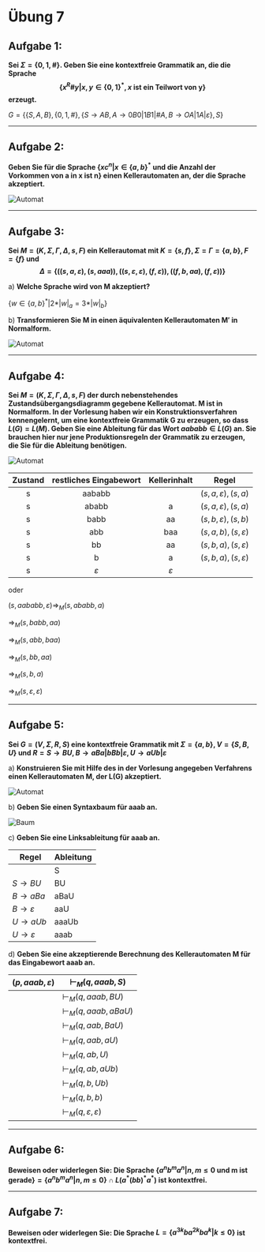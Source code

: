 # Übung 7
## Aufgabe 1:
**Sei $\Sigma = \{0,1,\#\}$. Geben Sie eine kontextfreie Grammatik an, die die Sprache
$$\{x^R\#y | x,y \in \{0,1\}^*, x \text{ ist ein Teilwort von y}\}$$
erzeugt.**

$G=\{\{S,A,B\},\{0,1,\#\},\{S\rightarrow AB, A\rightarrow 0B0|1B1|\#A, B\rightarrow OA|1A|\varepsilon\}, S\}$

---
## Aufgabe 2:
**Geben Sie für die Sprache $\{xc^n | x \in \{a,b\}^* \text{ und die Anzahl der Vorkommen von a in x ist n}\}$ einen Kellerautomaten an, der die Sprache akzeptiert.**

![Automat](Automat2.jpg)

---
## Aufgabe 3:
**Sei $M=(K,\Sigma,\Gamma,\Delta,s,F)$ ein Kellerautomat mit $K=\{s,f\}, \Sigma = \Gamma = \{a,b\},F=\{f\}$ und
$$\Delta = \{((s,a,\varepsilon),(s,aaa)),((s,\varepsilon,\varepsilon),(f,\varepsilon)),((f,b,aa),(f,\varepsilon))\}$$**

a) **Welche Sprache wird von M akzeptiert?**

$\{ w \in \{a,b\}^* | 2*|w|_a = 3*|w|_b\}$

b) **Transformieren Sie M in einen äquivalenten Kellerautomaten M′ in Normalform.**

![Automat](Automat3_GNF.jpg)

---
## Aufgabe 4:
**Sei $M=(K,\Sigma,\Gamma,\Delta,s,F)$ der durch nebenstehendes Zustandsübergangsdiagramm gegebene Kellerautomat. M ist in Normalform. In der Vorlesung haben wir ein Konstruktionsverfahren kennengelernt, um eine kontextfreie Grammatik G zu erzeugen, so dass $L(G)=L(M)$. Geben Sie eine Ableitung für das Wort $aababb \in L(G)$ an. Sie brauchen hier nur jene Produktionsregeln der Grammatik zu erzeugen, die Sie für die Ableitung benötigen.**

![Automat](Automat1.png)

| Zustand | restliches Eingabewort | Kellerinhalt | Regel |
| :-----: | :--------------------: | :----------: | :---: |
|    s    |         aababb         |              | $(s,a,\varepsilon),(s,a)$ |
|    s    |         ababb          |       a      | $(s,a,\varepsilon),(s,a)$ |
|    s    |         babb           |      aa      | $(s,b,\varepsilon),(s,b)$ |
|    s    |         abb            |     baa      | $(s,a,b),(s,\varepsilon)$ |
|    s    |          bb            |      aa      | $(s,b,a),(s,\varepsilon)$ |
|    s    |           b            |       a      | $(s,b,a),(s,\varepsilon)$ |
|    s    |    $\varepsilon$       | $\varepsilon$ |                          |

oder

$(s,aababb,\varepsilon)\Rightarrow_M (s,ababb,a)$

$\Rightarrow_M (s,babb,aa)$

$\Rightarrow_M (s,abb,baa)$

$\Rightarrow_M (s,bb,aa)$

$\Rightarrow_M (s,b,a)$

$\Rightarrow_M (s,\varepsilon,\varepsilon)$

---
## Aufgabe 5:
**Sei $G=(V,\Sigma,R,S)$ eine kontextfreie Grammatik mit $\Sigma = \{a, b\}, V = \{S, B, U \}$ und $R = {S \rightarrow BU, B \rightarrow aBa | bBb | \varepsilon, U \rightarrow aUb | \varepsilon}$**

a) **Konstruieren Sie mit Hilfe des in der Vorlesung angegeben Verfahrens einen Kellerautomaten M, der L(G) akzeptiert.**

![Automat](Automat5a.jpg)

b) **Geben Sie einen Syntaxbaum für aaab an.**

![Baum](Baum5b.jpg)

c) **Geben Sie eine Linksableitung für aaab an.**

| Regel                      | Ableitung |
|  ------------------------  |  -------  |
|                            | S         |
| $S\rightarrow BU$          | BU        |
| $B\rightarrow aBa$         | aBaU      |
| $B\rightarrow \varepsilon$ | aaU       |
| $U\rightarrow aUb$         | aaaUb     |
| $U\rightarrow \varepsilon$ | aaab      |

d) **Geben Sie eine akzeptierende Berechnung des Kellerautomaten M für das Eingabewort aaab an.**

| $(p,aaab,\varepsilon)$ | $\vdash_M (q,aaab,S)$ |
| ---------------------- | -------------------- |
|                        | $\vdash_M (q,aaab,BU)$ |
|                        | $\vdash_M (q,aaab,aBaU)$ |
|                        | $\vdash_M (q,aab,BaU)$ |
|                        | $\vdash_M (q,aab,aU)$ |
|                        | $\vdash_M (q,ab,U)$ |
|                        | $\vdash_M (q,ab,aUb)$ |
|                        | $\vdash_M (q,b,Ub)$ |
|                        | $\vdash_M (q,b,b)$ |
|                        | $\vdash_M (q,\varepsilon,\varepsilon)$ |

---
## Aufgabe 6:
**Beweisen oder widerlegen Sie:
Die Sprache $\{a^nb^ma^n | n,m \leq 0 \text{ und m ist gerade} \} = \{a^nb^ma^n | n,m \leq 0\} \cap L(a^* (bb)^* a^*)$ ist kontextfrei.**

---
## Aufgabe 7:
**Beweisen oder widerlegen Sie: Die Sprache $L=\{a^{3k}ba^{2k}ba^k | k \leq 0\}$ ist kontextfrei.**
